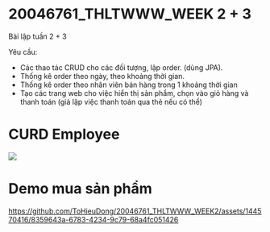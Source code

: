 # 20046761_THLTWWW_WEEK 2 + 3
Bài lập tuần 2 + 3

Yêu cầu:
- Các thao tác CRUD cho các đối tượng, lập order. (dùng JPA).
- Thống kê order theo ngày, theo khoảng thời gian.
- Thống kê order theo nhân viên bán hàng trong 1 khoảng thời gian
- Tạo các trang web cho việc hiển thị sản phẩm, chọn vào giỏ hàng và thanh toán (giả lập
việc thanh toán qua thẻ nếu có thể)

# CURD Employee
![](img/week2.png)

# Demo mua sản phẩm
https://github.com/ToHieuDong/20046761_THLTWWW_WEEK2/assets/144570416/8359643a-6783-4234-9c79-68a4fc051426

